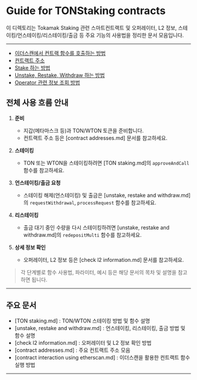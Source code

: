 # Guide for TONStaking contracts

이 디렉토리는 Tokamak Staking 관련 스마트컨트랙트 및 오퍼레이터, L2 정보, 스테이킹/언스테이킹/리스테이킹/출금 등 주요 기능의 사용법을 정리한 문서 모음입니다.

---

- [이더스캔에서 컨트랙 함수를 호출하는 방법](./contract%20interaction%20using%20etherscan.md)
- [컨트랙트 주소](./contract%20addresses.md)
- [Stake 하는 방법](./TON%20staking.md)
- [Unstake, Restake, Withdraw 하는 방법](./unstake%2C%20restake%20and%20withdraw.md)
- [Operator 관련 정보 조회 방법](check%20l2%20information.md)

## 전체 사용 흐름 안내

1. **준비**
   - 지갑(메타마스크 등)과 TON/WTON 토큰을 준비합니다.
   - 컨트랙트 주소 등은 [contract addresses.md] 문서를 참고하세요.

2. **스테이킹**
   - TON 또는 WTON을 스테이킹하려면 [TON staking.md]의 `approveAndCall` 함수를 참고하세요.

3. **언스테이킹/출금 요청**
   - 스테이킹 해제(언스테이킹) 및 출금은 [unstake, restake and withdraw.md]의 `requestWithdrawal`, `processRequest` 함수를 참고하세요.

4. **리스테이킹**
   - 출금 대기 중인 수량을 다시 스테이킹하려면 [unstake, restake and withdraw.md]의 `redepositMulti` 함수를 참고하세요.

5. **상세 정보 확인**
   - 오퍼레이터, L2 정보 등은 [check l2 information.md] 문서를 참고하세요.

> 각 단계별로 함수 사용법, 파라미터, 예시 등은 해당 문서의 목차 및 설명을 참고하면 됩니다.

---

## 주요 문서
- [TON staking.md] : TON/WTON 스테이킹 방법 및 함수 설명
- [unstake, restake and withdraw.md] : 언스테이킹, 리스테이킹, 출금 방법 및 함수 설명
- [check l2 information.md] : 오퍼레이터 및 L2 정보 확인 방법
- [contract addresses.md] : 주요 컨트랙트 주소 모음
- [contract interaction using etherscan.md] : 이더스캔을 활용한 컨트랙트 함수 실행 방법

---


